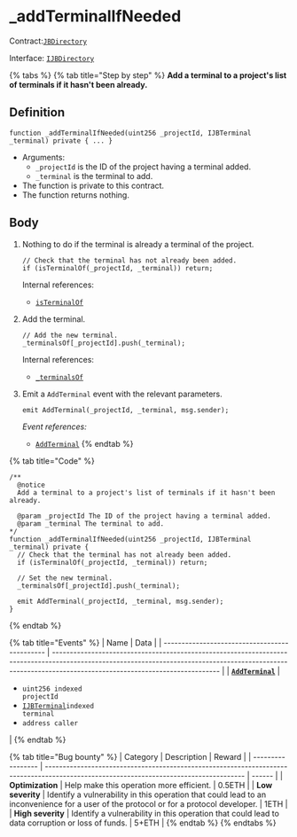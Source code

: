 # \_addTerminalIfNeeded

Contract:[`JBDirectory`](../)​‌

Interface: [`IJBDirectory`](../../../interfaces/ijbdirectory.md)

{% tabs %}
{% tab title="Step by step" %}
**Add a terminal to a project's list of terminals if it hasn't been already.**

## Definition

```solidity
function _addTerminalIfNeeded(uint256 _projectId, IJBTerminal _terminal) private { ... }
```

* Arguments:
  * `_projectId` is the ID of the project having a terminal added.
  * `_terminal` is the terminal to add.
* The function is private to this contract.
* The function returns nothing.

## Body

1.  Nothing to do if the terminal is already a terminal of the project.

    ```solidity
    // Check that the terminal has not already been added.
    if (isTerminalOf(_projectId, _terminal)) return;
    ```

    Internal references:

    * [`isTerminalOf`](../read/isterminalof.md)
2.  Add the terminal.

    ```solidity
    // Add the new terminal.
    _terminalsOf[_projectId].push(_terminal);
    ```

    Internal references:

    * [`_terminalsOf`](../properties/\_terminalsof.md)
3.  Emit a `AddTerminal` event with the relevant parameters.

    ```solidity
    emit AddTerminal(_projectId, _terminal, msg.sender);
    ```

    _Event references:_

    * [`AddTerminal`](../events/addterminal.md)
{% endtab %}

{% tab title="Code" %}
```solidity
/** 
  @notice 
  Add a terminal to a project's list of terminals if it hasn't been already.

  @param _projectId The ID of the project having a terminal added.
  @param _terminal The terminal to add.
*/
function _addTerminalIfNeeded(uint256 _projectId, IJBTerminal _terminal) private {
  // Check that the terminal has not already been added.
  if (isTerminalOf(_projectId, _terminal)) return;

  // Set the new terminal.
  _terminalsOf[_projectId].push(_terminal);

  emit AddTerminal(_projectId, _terminal, msg.sender);
}
```
{% endtab %}

{% tab title="Events" %}
| Name                                          | Data                                                                                                                                                                                                        |
| --------------------------------------------- | ----------------------------------------------------------------------------------------------------------------------------------------------------------------------------------------------------------- |
| [**`AddTerminal`**](../events/addterminal.md) | <ul><li><code>uint256 indexed projectId</code></li><li><a href="../../../interfaces/ijbterminal.md"><code>IJBTerminal</code></a><code>indexed terminal</code></li><li><code>address caller</code></li></ul> |
{% endtab %}

{% tab title="Bug bounty" %}
| Category          | Description                                                                                                                            | Reward |
| ----------------- | -------------------------------------------------------------------------------------------------------------------------------------- | ------ |
| **Optimization**  | Help make this operation more efficient.                                                                                               | 0.5ETH |
| **Low severity**  | Identify a vulnerability in this operation that could lead to an inconvenience for a user of the protocol or for a protocol developer. | 1ETH   |
| **High severity** | Identify a vulnerability in this operation that could lead to data corruption or loss of funds.                                        | 5+ETH  |
{% endtab %}
{% endtabs %}
